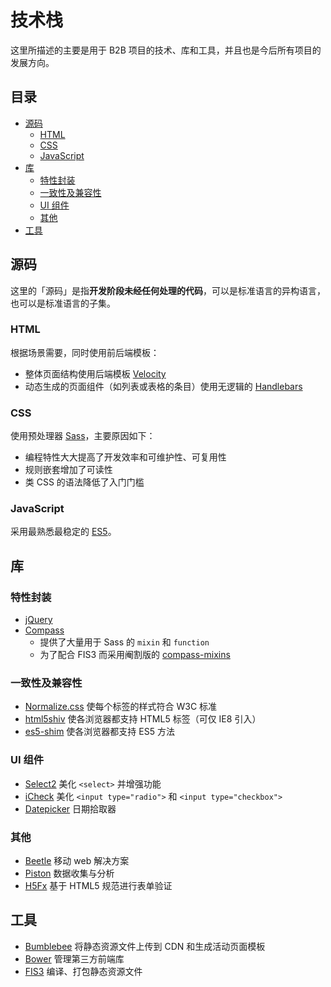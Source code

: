 # 技术栈

这里所描述的主要是用于 B2B 项目的技术、库和工具，并且也是今后所有项目的发展方向。

## 目录

* [源码](#源码)
	* [HTML](#html)
	* [CSS](#css)
	* [JavaScript](#javascript)
* [库](#库)
	* [特性封装](#特性封装)
	* [一致性及兼容性](#一致性及兼容性)
	* [UI 组件](#ui-组件)
	* [其他](#其他)
* [工具](#工具)

## 源码

这里的「源码」是指**开发阶段未经任何处理的代码**，可以是标准语言的异构语言，也可以是标准语言的子集。

### HTML

根据场景需要，同时使用前后端模板：

* 整体页面结构使用后端模板 [Velocity](http://velocity.apache.org)
* 动态生成的页面组件（如列表或表格的条目）使用无逻辑的 [Handlebars](http://handlebarsjs.com)

### CSS

使用预处理器 [Sass](http://sass-lang.com)，主要原因如下：

* 编程特性大大提高了开发效率和可维护性、可复用性
* 规则嵌套增加了可读性
* 类 CSS 的语法降低了入门门槛

### JavaScript

采用最熟悉最稳定的 [ES5](https://es5.github.io)。

## 库

### 特性封装

* [jQuery](http://jquery.com)
* [Compass](http://compass-style.org)
  * 提供了大量用于 Sass 的 `mixin` 和 `function`
  * 为了配合 FIS3 而采用阉割版的 [compass-mixins](https://github.com/Igosuki/compass-mixins)

### 一致性及兼容性

* [Normalize.css](http://necolas.github.io/normalize.css/) 使每个标签的样式符合 W3C 标准
* [html5shiv](https://github.com/aFarkas/html5shiv) 使各浏览器都支持 HTML5 标签（可仅 IE8 引入）
* [es5-shim](https://github.com/es-shims/es5-shim) 使各浏览器都支持 ES5 方法

### UI 组件

* [Select2](https://select2.github.io) 美化 `<select>` 并增强功能
* [iCheck](http://icheck.fronteed.com) 美化 `<input type="radio">` 和 `<input type="checkbox">`
* [Datepicker](https://github.com/fengyuanchen/datepicker) 日期拾取器

### 其他

* [Beetle](https://github.com/maihaoche/beetle) 移动 web 解决方案
* [Piston](https://github.com/maihaoche/piston) 数据收集与分析
* [H5Fx](https://github.com/ourai/H5Fx) 基于 HTML5 规范进行表单验证

## 工具

* [Bumblebee](https://github.com/maihaoche/node-b3) 将静态资源文件上传到 CDN 和生成活动页面模板
* [Bower](http://bower.io) 管理第三方前端库
* [FIS3](http://fis.baidu.com/fis3/) 编译、打包静态资源文件
